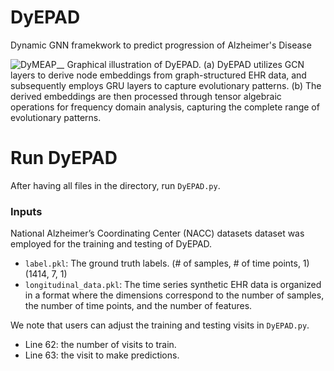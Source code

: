 # DyEPAD
Dynamic GNN framekwork to predict progression of Alzheimer's Disease

![DyMEAP__](https://github.com/user-attachments/assets/6c1ff3e3-d0ec-4e85-8fba-775ca589c416)
Graphical illustration of DyEPAD. (a) DyEPAD utilizes GCN layers to derive node embeddings from graph-structured EHR data, and subsequently employs GRU layers to capture evolutionary patterns. (b) The derived embeddings are then processed through tensor algebraic operations for frequency domain analysis, capturing the complete range of evolutionary patterns.
# Run DyEPAD
After having all files in the directory, run `DyEPAD.py`.
### Inputs
National Alzheimer’s Coordinating Center (NACC) datasets  dataset was employed for the training and testing of DyEPAD. 
   * `label.pkl`: The ground truth labels. (# of samples, # of time points, 1) (1414, 7, 1)
   * `longitudinal_data.pkl`: The time series synthetic EHR data is organized in a format where the dimensions correspond to the number of samples, the number of time points, and the number of features.

We note that users can adjust the training and testing visits in `DyEPAD.py`. 
   * Line 62: the number of visits to train.
   * Line 63: the visit to make predictions.
